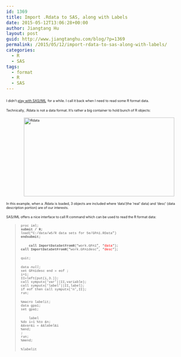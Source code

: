 ```yaml
---
id: 1369
title: Import .Rdata to SAS, along with Labels
date: 2015-05-12T13:06:28+00:00
author: Jiangtang Hu
layout: post
guid: http://www.jiangtanghu.com/blog/?p=1369
permalink: /2015/05/12/import-rdata-to-sas-along-with-labels/
categories:
  - R
  - SAS
tags:
  - format
  - R
  - SAS
---
```

<span style="font-size: xx-small;">I didn’t </span>[<span style="font-size: xx-small;">play with SAS/IML</span>](http://www.jiangtanghu.com/blog/2010/10/29/sas-iml-basic/) <span style="font-size: xx-small;">for a while. I call it back when I need to read some R format data.</span>

<span style="font-size: xx-small;">Technically, .Rdata is not a data format. It’s rather a big container to hold bunch of R objects:</span>

<span style="font-size: xx-small;"><a href="http://www.jiangtanghu.com/blog/wp-content/uploads/2015/05/Rdata1.png"><img style="background-image: none; float: none; padding-top: 0px; padding-left: 0px; margin: 3px auto 5px; display: block; padding-right: 0px; border: 0px;" title="Rdata" src="http://www.jiangtanghu.com/blog/wp-content/uploads/2015/05/Rdata_thumb1.png" alt="Rdata" width="408" height="213" border="0" /></a></span>

<span style="font-size: xx-small;">In this example, when a .Rdata is loaded, 3 objects are included where ‘data’(the ‘real’ data) and ‘desc’ (data description portion) are of our interests.</span>

<span style="font-size: xx-small;">SAS/IML offers a nice interface to call R command which can be used to read the R format data:</span>

> <span style="font-family: 'Courier New'; font-size: xx-small;">proc iml;<br /> <strong>submit / R;</strong><br /> load(&#8220;C:/data/w5/R data sets for 5e/GPA1.RData&#8221;)<br /> <strong>endsubmit;</strong></span>
> 
> <span style="font-family: 'Courier New'; font-size: xx-small;">    <strong>call</strong> <strong>ImportDataSetFromR</strong>(&#8220;work.GPA1&#8221;, &#8220;<span style="color: #ff0000;">data</span>&#8220;);<br /> <strong>call</strong> <strong>ImportDataSetFromR</strong>(&#8220;work.GPA1desc&#8221;, &#8220;<span style="color: #ff0000;">desc</span>&#8220;);</span>
> 
> <span style="font-family: 'Courier New'; font-size: xx-small;">quit;</span>
> 
> <span style="font-family: 'Courier New'; font-size: xx-small;">data _null_;<br /> set GPA1desc end = eof ;<br /> i+1;<br /> II=left(put(i,3.));<br /> call symputx(&#8216;var&#8217;||II,variable);<br /> call symputx(&#8216;label&#8217;||II,label);<br /> if eof then call symputx(&#8216;n&#8217;,II);<br /> run;</span>
> 
> <span style="font-family: 'Courier New'; font-size: xx-small;">%macro labelit;<br /> data gpa1;<br /> set gpa1;</span>
> 
> <span style="font-family: 'Courier New'; font-size: xx-small;">    label<br /> %do i=1 %to &n;<br /> &&var&i = &&label&i<br /> %end;<br /> ;<br /> run;<br /> %mend;</span>
> 
> <span style="font-family: 'Courier New'; font-size: xx-small;">%labelit</span>